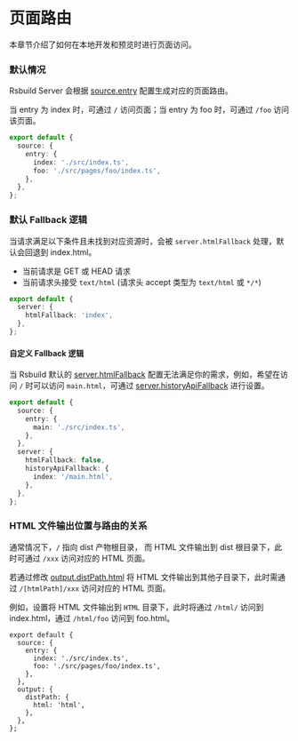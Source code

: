 # 页面路由

本章节介绍了如何在本地开发和预览时进行页面访问。

### 默认情况

Rsbuild Server 会根据 [source.entry](/config/source/entry) 配置生成对应的页面路由。

当 entry 为 index 时，可通过 `/` 访问页面；当 entry 为 foo 时，可通过 `/foo` 访问该页面。

```ts title="rsbuild.config.ts"
export default {
  source: {
    entry: {
      index: './src/index.ts',
      foo: './src/pages/foo/index.ts',
    },
  },
};
```

### 默认 Fallback 逻辑

当请求满足以下条件且未找到对应资源时，会被 `server.htmlFallback` 处理，默认会回退到 index.html。

- 当前请求是 GET 或 HEAD 请求
- 当前请求头接受 `text/html` (请求头 accept 类型为 `text/html` 或 `*/*`)

```ts title=rsbuild.config.ts
export default {
  server: {
    htmlFallback: 'index',
  },
};
```

#### 自定义 Fallback 逻辑

当 Rsbuild 默认的 [server.htmlFallback](/config/server/html-fallback) 配置无法满足你的需求，例如，希望在访问 `/` 时可以访问 `main.html`，可通过 [server.historyApiFallback](/config/server/history-api-fallback) 进行设置。

```ts title=rsbuild.config.ts
export default {
  source: {
    entry: {
      main: './src/index.ts',
    },
  },
  server: {
    htmlFallback: false,
    historyApiFallback: {
      index: '/main.html',
    },
  },
};
```

### HTML 文件输出位置与路由的关系

通常情况下，`/` 指向 dist 产物根目录， 而 HTML 文件输出到 dist 根目录下，此时可通过 `/xxx` 访问对应的 HTML 页面。

若通过修改 [output.distPath.html](/config/output/dist-path) 将 HTML 文件输出到其他子目录下，此时需通过 `/[htmlPath]/xxx` 访问对应的 HTML 页面。

例如，设置将 HTML 文件输出到 `HTML` 目录下，此时将通过 `/html/` 访问到 index.html，通过 `/html/foo` 访问到 foo.html。

```
export default {
  source: {
    entry: {
      index: './src/index.ts',
      foo: './src/pages/foo/index.ts',
    },
  },
  output: {
    distPath: {
      html: 'html',
    },
  },
};
```
